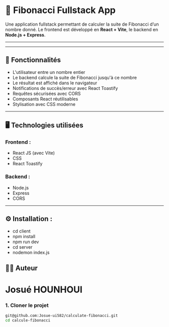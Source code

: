 # 🔢 Fibonacci Fullstack App

Une application fullstack permettant de calculer la suite de Fibonacci d’un nombre donné. Le frontend est développé en **React + Vite**, le backend en **Node.js + Express**.

---


---

## 🚀 Fonctionnalités

- L'utilisateur entre un nombre entier
- Le backend calcule la suite de Fibonacci jusqu'à ce nombre
- Le résultat est affiché dans le navigateur
- Notifications de succès/erreur avec React Toastify
- Requêtes sécurisées avec CORS
- Composants React réutilisables
- Stylisation avec CSS moderne

---

## 🖥️ Technologies utilisées

### Frontend :
- React JS (avec Vite)
- CSS
- React Toastify

### Backend :
- Node.js
- Express
- CORS

---

## ⚙️ Installation : 
- cd client
- npm install
- npm run dev
- cd server
- nodemon index.js

## 🧑‍💻 Auteur
# Josué HOUNHOUI

### 1. Cloner le projet

```bash
git@github.com:Josue-ui582/calculate-fibonacci.git
cd calcule-fibonacci

